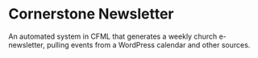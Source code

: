 # Cornerstone Newsletter

An automated system in CFML that generates a weekly church e-newsletter, pulling events from a WordPress calendar and other sources.